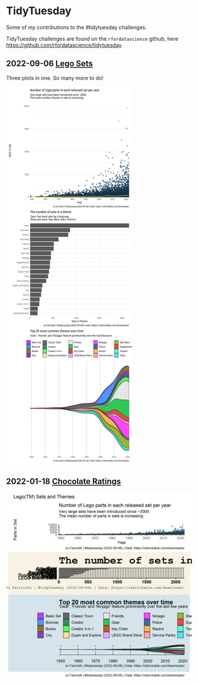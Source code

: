 # TidyTuesday

Some of my contributions to the #tidytuesday challenges.

TidyTuesday challenges are found on the `rfordatascience` github, here <https://github.com/rfordatascience/tidytuesday>.

## 2022-09-06 [Lego Sets](https://github.com/rfordatascience/tidytuesday/tree/master/data/2022/2022-09-06)

Three plots in one. So many more to do!

![Lego Sets](../../figure/R/tidytuesday/20220906.png)

## 2022-01-18 [Chocolate Ratings](https://github.com/rfordatascience/tidytuesday/tree/master/data/2022/2022-01-18)

![Chocolate Ratings](../../figure/R/tidytuesday/20220118.png)
